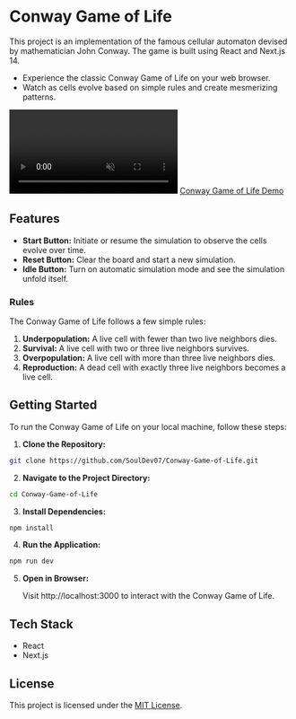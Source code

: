 # Conway Game of Life

This project is an implementation of the famous cellular automaton devised by mathematician John Conway. The game is built using React and Next.js 14.

- Experience the classic Conway Game of Life on your web browser.
- Watch as cells evolve based on simple rules and create mesmerizing patterns.

<video src="assets/Conway-Game-of-Life-Demo.mp4" controls="controls" autoplay muted></video>
[Conway Game of Life Demo](https://SoulDev07.github.io/Conway-Game-of-Life)

## Features

- **Start Button:** Initiate or resume the simulation to observe the cells evolve over time.
- **Reset Button:** Clear the board and start a new simulation.
- **Idle Button:** Turn on automatic simulation mode and see the simulation unfold itself.

### Rules

The Conway Game of Life follows a few simple rules:

1. **Underpopulation:** A live cell with fewer than two live neighbors dies.
2. **Survival:** A live cell with two or three live neighbors survives.
3. **Overpopulation:** A live cell with more than three live neighbors dies.
4. **Reproduction:** A dead cell with exactly three live neighbors becomes a live cell.

## Getting Started

To run the Conway Game of Life on your local machine, follow these steps:

1. **Clone the Repository:**

```bash
git clone https://github.com/SoulDev07/Conway-Game-of-Life.git
```

2. **Navigate to the Project Directory:**

```bash
cd Conway-Game-of-Life
```

3. **Install Dependencies:**

```bash
npm install
```

4. **Run the Application:**

```bash
npm run dev
```

5. **Open in Browser:**

   Visit http://localhost:3000 to interact with the Conway Game of Life.

## Tech Stack

- React
- Next.js

## License

This project is licensed under the [MIT License](LICENSE).
